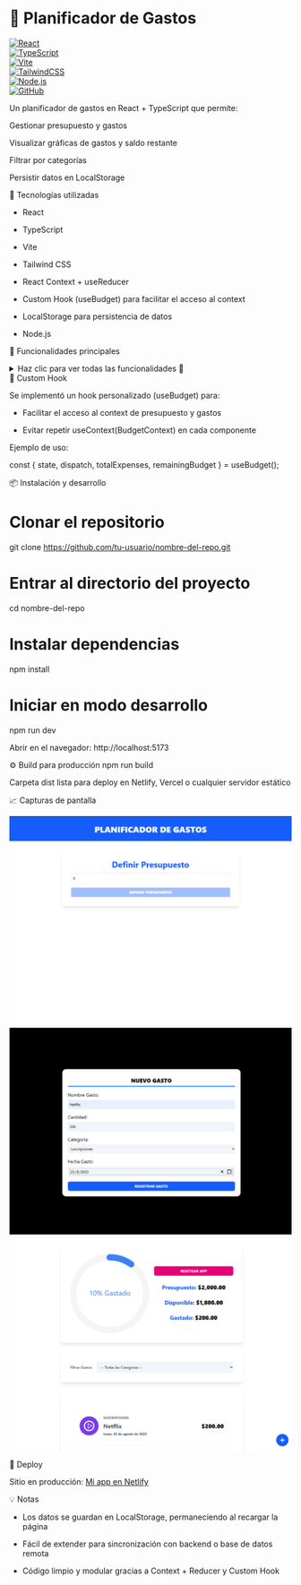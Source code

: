 # 🏦 Planificador de Gastos

[![React](https://img.shields.io/badge/React-18-blue?logo=react)](https://reactjs.org/)  
[![TypeScript](https://img.shields.io/badge/TypeScript-5-blue?logo=typescript)](https://www.typescriptlang.org/)  
[![Vite](https://img.shields.io/badge/Vite-4-purple?logo=vite)](https://vitejs.dev/)  
[![TailwindCSS](https://img.shields.io/badge/TailwindCSS-3.3-teal?logo=tailwind-css)](https://tailwindcss.com/)  
[![Node.js](https://img.shields.io/badge/Node.js-20.2-green?logo=node.js)](https://nodejs.org/)  
[![GitHub](https://img.shields.io/badge/GitHub-Repo-black?logo=github)](https://github.com/tu-usuario/nombre-del-repo)


Un planificador de gastos en React + TypeScript que permite:

Gestionar presupuesto y gastos

Visualizar gráficas de gastos y saldo restante

Filtrar por categorías

Persistir datos en LocalStorage

🚀 Tecnologías utilizadas

- React

- TypeScript

- Vite

- Tailwind CSS

- React Context + useReducer

- Custom Hook (useBudget) para facilitar el acceso al context

- LocalStorage para persistencia de datos

- Node.js

🎨 Funcionalidades principales
<details> <summary>Haz clic para ver todas las funcionalidades 👀</summary>

- Definir presupuesto inicial al iniciar la app

- Visualización de gastos con gráfica:

	 - Presupuesto inicial

	 - Gastos realizados

	 - Presupuesto restante

- Gestión de gastos:

	 - Agregar gastos mediante modal con formulario

	 - Lista de gastos con acciones:

		 - Deslizar a la derecha → actualizar gasto

		 - Deslizar a la izquierda → eliminar gasto

- Filtrado por categoría usando select

- Resetear la app para reiniciar presupuesto y lista de gastos

- Persistencia de datos en LocalStorage, por lo que los gastos se mantienen aunque cierres o recargues la página

</details>
🧩 Custom Hook

Se implementó un hook personalizado (useBudget) para:

- Facilitar el acceso al context de presupuesto y gastos

- Evitar repetir useContext(BudgetContext) en cada componente

Ejemplo de uso:

const { state, dispatch, totalExpenses, remainingBudget } = useBudget();

📦 Instalación y desarrollo
# Clonar el repositorio
git clone https://github.com/tu-usuario/nombre-del-repo.git

# Entrar al directorio del proyecto
cd nombre-del-repo

# Instalar dependencias
npm install

# Iniciar en modo desarrollo
npm run dev


Abrir en el navegador: http://localhost:5173

⚙️ Build para producción
npm run build


Carpeta dist lista para deploy en Netlify, Vercel o cualquier servidor estático

📈 Capturas de pantalla


![Pantalla principal](screenshots/cap1.png)
![Modal agregar gasto](screenshots/cap3.png)
![Lista de gastos](screenshots/cap4.png)

🔗 Deploy

 Sitio en producción: [Mi app en Netlify](https://controlgastoscontextapi.netlify.app/)

💡 Notas

- Los datos se guardan en LocalStorage, permaneciendo al recargar la página

- Fácil de extender para sincronización con backend o base de datos remota

- Código limpio y modular gracias a Context + Reducer y Custom Hook
